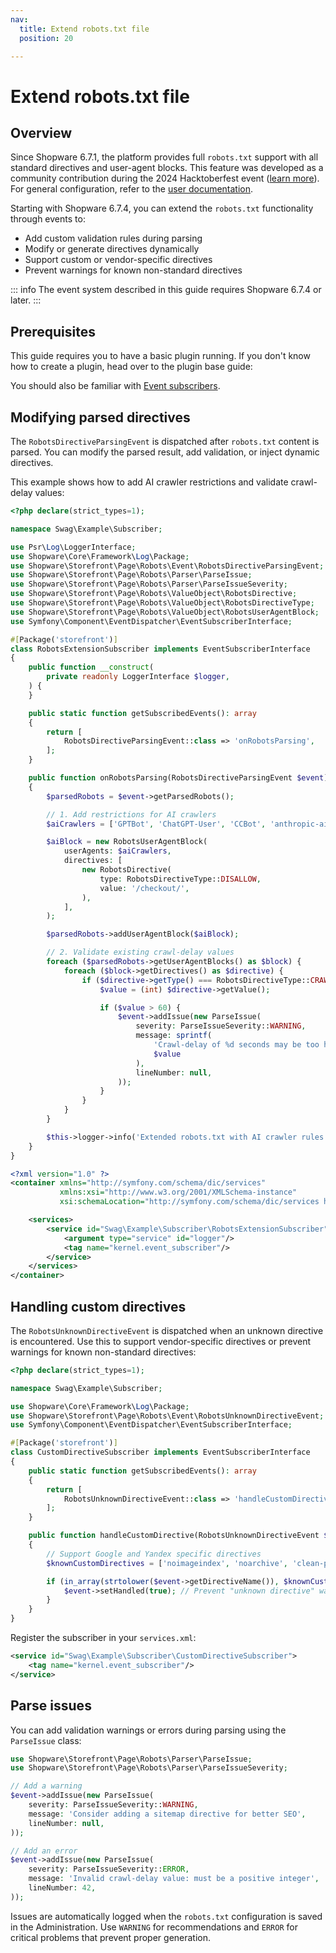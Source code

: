 ```yaml
---
nav:
  title: Extend robots.txt file
  position: 20

---
```


# Extend robots.txt file

## Overview

Since Shopware 6.7.1, the platform provides full `robots.txt` support with all standard directives and user-agent blocks. This feature was developed as a community contribution during the 2024 Hacktoberfest event ([learn more](https://www.shopware.com/en/news/hacktoberfest-2024-outcome-a-robots-txt-for-shopware/)). For general configuration, refer to the [user documentation](https://docs.shopware.com/en/shopware-6-en/tutorials-and-faq/creation-of-robots-txt).

Starting with Shopware 6.7.4, you can extend the `robots.txt` functionality through events to:

* Add custom validation rules during parsing
* Modify or generate directives dynamically
* Support custom or vendor-specific directives
* Prevent warnings for known non-standard directives

::: info
The event system described in this guide requires Shopware 6.7.4 or later.
:::

## Prerequisites

This guide requires you to have a basic plugin running. If you don't know how to create a plugin, head over to the plugin base guide:

<PageRef page="../../plugin-base-guide" />

You should also be familiar with [Event subscribers](../../plugin-fundamentals/listening-to-events).

## Modifying parsed directives

The `RobotsDirectiveParsingEvent` is dispatched after `robots.txt` content is parsed. You can modify the parsed result, add validation, or inject dynamic directives.

This example shows how to add AI crawler restrictions and validate crawl-delay values:

<Tabs>
<Tab title="RobotsExtensionSubscriber.php">

```php
<?php declare(strict_types=1);

namespace Swag\Example\Subscriber;

use Psr\Log\LoggerInterface;
use Shopware\Core\Framework\Log\Package;
use Shopware\Storefront\Page\Robots\Event\RobotsDirectiveParsingEvent;
use Shopware\Storefront\Page\Robots\Parser\ParseIssue;
use Shopware\Storefront\Page\Robots\Parser\ParseIssueSeverity;
use Shopware\Storefront\Page\Robots\ValueObject\RobotsDirective;
use Shopware\Storefront\Page\Robots\ValueObject\RobotsDirectiveType;
use Shopware\Storefront\Page\Robots\ValueObject\RobotsUserAgentBlock;
use Symfony\Component\EventDispatcher\EventSubscriberInterface;

#[Package('storefront')]
class RobotsExtensionSubscriber implements EventSubscriberInterface
{
    public function __construct(
        private readonly LoggerInterface $logger,
    ) {
    }

    public static function getSubscribedEvents(): array
    {
        return [
            RobotsDirectiveParsingEvent::class => 'onRobotsParsing',
        ];
    }

    public function onRobotsParsing(RobotsDirectiveParsingEvent $event): void
    {
        $parsedRobots = $event->getParsedRobots();

        // 1. Add restrictions for AI crawlers
        $aiCrawlers = ['GPTBot', 'ChatGPT-User', 'CCBot', 'anthropic-ai'];

        $aiBlock = new RobotsUserAgentBlock(
            userAgents: $aiCrawlers,
            directives: [
                new RobotsDirective(
                    type: RobotsDirectiveType::DISALLOW,
                    value: '/checkout/',
                ),
            ],
        );

        $parsedRobots->addUserAgentBlock($aiBlock);

        // 2. Validate existing crawl-delay values
        foreach ($parsedRobots->getUserAgentBlocks() as $block) {
            foreach ($block->getDirectives() as $directive) {
                if ($directive->getType() === RobotsDirectiveType::CRAWL_DELAY) {
                    $value = (int) $directive->getValue();

                    if ($value > 60) {
                        $event->addIssue(new ParseIssue(
                            severity: ParseIssueSeverity::WARNING,
                            message: sprintf(
                                'Crawl-delay of %d seconds may be too high',
                                $value
                            ),
                            lineNumber: null,
                        ));
                    }
                }
            }
        }

        $this->logger->info('Extended robots.txt with AI crawler rules');
    }
}
```

</Tab>

<Tab title="services.xml">

```xml
<?xml version="1.0" ?>
<container xmlns="http://symfony.com/schema/dic/services"
           xmlns:xsi="http://www.w3.org/2001/XMLSchema-instance"
           xsi:schemaLocation="http://symfony.com/schema/dic/services http://symfony.com/schema/dic/services/services-1.0.xsd">

    <services>
        <service id="Swag\Example\Subscriber\RobotsExtensionSubscriber">
            <argument type="service" id="logger"/>
            <tag name="kernel.event_subscriber"/>
        </service>
    </services>
</container>
```

</Tab>
</Tabs>

## Handling custom directives

The `RobotsUnknownDirectiveEvent` is dispatched when an unknown directive is encountered. Use this to support vendor-specific directives or prevent warnings for known non-standard directives:

```php
<?php declare(strict_types=1);

namespace Swag\Example\Subscriber;

use Shopware\Core\Framework\Log\Package;
use Shopware\Storefront\Page\Robots\Event\RobotsUnknownDirectiveEvent;
use Symfony\Component\EventDispatcher\EventSubscriberInterface;

#[Package('storefront')]
class CustomDirectiveSubscriber implements EventSubscriberInterface
{
    public static function getSubscribedEvents(): array
    {
        return [
            RobotsUnknownDirectiveEvent::class => 'handleCustomDirective',
        ];
    }

    public function handleCustomDirective(RobotsUnknownDirectiveEvent $event): void
    {
        // Support Google and Yandex specific directives
        $knownCustomDirectives = ['noimageindex', 'noarchive', 'clean-param'];

        if (in_array(strtolower($event->getDirectiveName()), $knownCustomDirectives, true)) {
            $event->setHandled(true); // Prevent "unknown directive" warning
        }
    }
}
```

Register the subscriber in your `services.xml`:

```xml
<service id="Swag\Example\Subscriber\CustomDirectiveSubscriber">
    <tag name="kernel.event_subscriber"/>
</service>
```

## Parse issues

You can add validation warnings or errors during parsing using the `ParseIssue` class:

```php
use Shopware\Storefront\Page\Robots\Parser\ParseIssue;
use Shopware\Storefront\Page\Robots\Parser\ParseIssueSeverity;

// Add a warning
$event->addIssue(new ParseIssue(
    severity: ParseIssueSeverity::WARNING,
    message: 'Consider adding a sitemap directive for better SEO',
    lineNumber: null,
));

// Add an error
$event->addIssue(new ParseIssue(
    severity: ParseIssueSeverity::ERROR,
    message: 'Invalid crawl-delay value: must be a positive integer',
    lineNumber: 42,
));
```

Issues are automatically logged when the `robots.txt` configuration is saved in the Administration. Use `WARNING` for recommendations and `ERROR` for critical problems that prevent proper generation.

